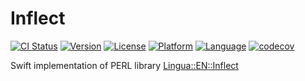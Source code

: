 # Inflect

[![CI Status](http://img.shields.io/travis/mukeshydv/Inflect.svg?style=flat)](https://travis-ci.org/mukeshydv/Inflect)
[![Version](https://img.shields.io/cocoapods/v/Inflect.svg?style=flat)](https://cocoapods.org/pods/Inflect)
[![License](https://img.shields.io/badge/license-MIT-blue.svg?style=flat)](http://mit-license.org)
[![Platform](https://img.shields.io/cocoapods/p/Inflect.svg?style=flat)](https://cocoapods.org/pods/Inflect)
[![Language](https://img.shields.io/badge/swift-4.1.2-orange.svg)](https://developer.apple.com/swift)
[![codecov](https://codecov.io/gh/mukeshydv/Inflect/branch/master/graph/badge.svg)](https://codecov.io/gh/mukeshydv/Inflect)

Swift implementation of PERL library [Lingua::EN::Inflect](https://metacpan.org/pod/release/DCONWAY/Lingua-EN-Inflect-1.902/lib/Lingua/EN/Inflect.pm)
